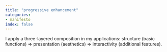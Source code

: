```yaml
---
title: "progressive enhancement"
categories:
- manifesto
index: false
---
```

I apply a three-layered composition in my applications: structure (basic functions) => presentation (aesthetics) => interactivity (additional features).
<!--more-->